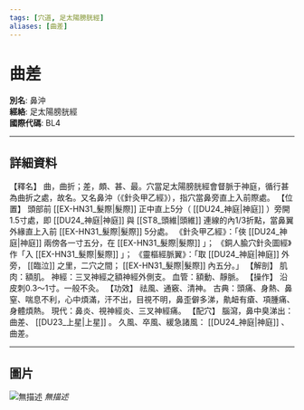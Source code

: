 ```yaml
---
tags: [穴道, 足太陽膀胱經]
aliases: [曲差]
---
```


# 曲差

**別名**: 鼻沖  
**經絡**: 足太陽膀胱經  
**國際代碼**: BL4  

---

## 詳細資料
【釋名】
曲，曲折；差，頗、甚、最。穴當足太陽膀胱經會督脈于神庭，循行甚為曲折之處，故名。又名鼻沖（《針灸甲乙經》），指穴當鼻旁直上入前際處。
【位置】
頭部前 [[EX-HN31_髮際|髮際]] 正中直上5分（ [[DU24_神庭|神庭]] ）旁開1.5寸處，即 [[DU24_神庭|神庭]] 與 [[ST8_頭維|頭維]] 連線的內1/3折點，當鼻翼外緣直上入前 [[EX-HN31_髮際|髮際]] 5分處。
《針灸甲乙經》：「俠 [[DU24_神庭|神庭]] 兩傍各一寸五分，在 [[EX-HN31_髮際|髮際]] 」；
《銅人腧穴針灸圖經》作「入 [[EX-HN31_髮際|髮際]] 」；
《靈樞經脈翼》：「取 [[DU24_神庭|神庭]] 外旁， [[臨泣]] 之里，二穴之間； [[EX-HN31_髮際|髮際]] 內五分。」
【解剖】
肌肉：額肌。
神經：三叉神經之額神經外側支。
血管：額動、靜脈。
【操作】
沿皮刺0.3～1寸。一般不灸。
【功效】
祛風、通竅、清神。
古典：頭痛、身熱、鼻窒、喘息不利，心中煩滿，汗不出，目視不明，鼻歪僻多涕，鼽衄有瘡、項腫痛、身體煩熱。
現代：鼻炎、視神經炎、三叉神經痛。
【配穴】
腦瀉，鼻中臭涕出：曲差、 [[DU23_上星|上星]] 。
久風、卒風、緩急諸風： [[DU24_神庭|神庭]] 、曲差。

---

## 圖片
![無描述](https://yibian.hopto.org/pic/shu16/225.gif)
_無描述_

